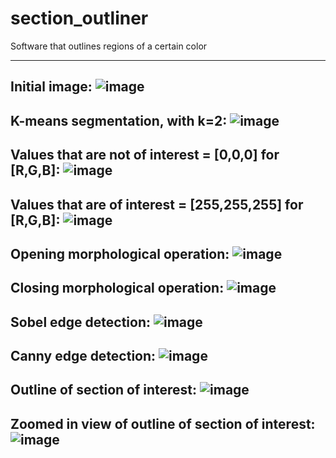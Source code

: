 # section_outliner
Software that outlines regions of a certain color

---
Initial image:
![image](https://user-images.githubusercontent.com/56214083/144531404-52fa3c7d-f2a7-40d1-9eb1-8c81348c9535.png)
---

K-means segmentation, with k=2:
![image](https://user-images.githubusercontent.com/56214083/144531443-744bf546-6045-4779-8c40-7b0d7c470113.png)
---

Values that are not of interest = [0,0,0] for [R,G,B]:
![image](https://user-images.githubusercontent.com/56214083/144531463-be34085e-aa48-42ae-b2ac-69949baa8006.png)
---

Values that are of interest = [255,255,255] for [R,G,B]:
![image](https://user-images.githubusercontent.com/56214083/144531485-071af7a0-3530-463a-be3e-4f12ea530c57.png)
---

Opening morphological operation:
![image](https://user-images.githubusercontent.com/56214083/144531503-a724f433-9775-4c32-b4a9-aa03b27fa66e.png)
---

Closing morphological operation:
![image](https://user-images.githubusercontent.com/56214083/144531520-bc4a8a56-6777-47bd-9ad2-d24d2a8a3044.png)
---

Sobel edge detection:
![image](https://user-images.githubusercontent.com/56214083/144531533-0d576f8b-6cd2-462f-91e3-54e9843554da.png)
---

Canny edge detection:
![image](https://user-images.githubusercontent.com/56214083/144531556-780ed1d2-63f8-421d-a15c-bf2bbcfa9928.png)
---

Outline of section of interest:
![image](https://user-images.githubusercontent.com/56214083/144531568-0a33eafe-dfdc-4a41-b15d-876c1761ff49.png)
---

Zoomed in view of outline of section of interest:
![image](https://user-images.githubusercontent.com/56214083/144531638-15ae4390-32ef-4467-863b-418458cdbe37.png)
---

